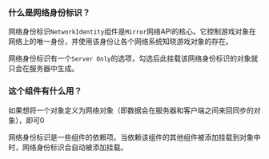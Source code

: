 ### 什么是网络身份标识？

网络身份标识`NetworkIdentity`组件是`Mirror`网络API的核心。它控制游戏对象在网络上的唯一身份，并使用该身份让各个网络系统知晓游戏对象的存在。

网络身份标识有一个`Server Only`的选项，勾选后此挂载该网络身份标识的对象就只会在服务器中生成。

### 这个组件有什么用？

如果想将一个对象定义为网络对象（即数据会在服务器和客户端之间来回同步的对象），即可0

网络身份标识是一些组件的依赖项。当依赖该组件的其他组件被添加挂载到对象中时，网络身份标识会自动被添加挂载。

